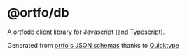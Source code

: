 # @ortfo/db

A [ortfodb](https://github.com/ortfo/db) client library for Javascript (and Typescript).

Generated from [ortfo's JSON schemas](https://github.com/ortfo/db/tree/main/schemas) thanks to [Quicktype](https://quicktype.io)
